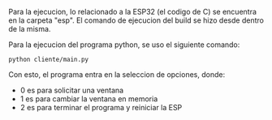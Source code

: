 Para la ejecucion, lo relacionado a la ESP32 (el codigo de C) se encuentra en la carpeta "esp".
El comando de ejecucion del build se hizo desde dentro de la misma.

Para la ejecucion del programa python, se uso el siguiente comando:
```
python cliente/main.py
```

Con esto, el programa entra en la seleccion de opciones, donde:
- 0 es para solicitar una ventana
- 1 es para cambiar la ventana en memoria
- 2 es para terminar el programa y reiniciar la ESP

